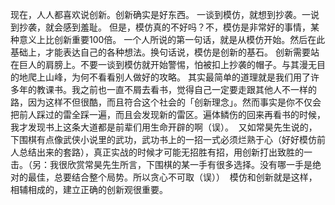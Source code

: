   现在，人人都喜欢说创新。创新确实是好东西。
  一谈到模仿，就想到抄袭。一说到抄袭，就会感到羞耻。
  但是，模仿真的不好吗？不，模仿是非常好的事情，某种意义上比创新重要100倍。
  一个人所说的第一句话，就是从模仿开始。然后在此基础上，才能表达自己的各种想法。换句话说，模仿是创新的基石。
  创新需要站在巨人的肩膀上。不要一谈到模仿就开始警惕，怕被扣上抄袭的帽子。与其漫无目的地爬上山峰，为何不看看别人做好的攻略。
  其实最简单的道理就是我们用了许多年的教课书。我之前也一直不屑去看书，觉得自己一定要走跟其他人不一样的路，因为这样不但很酷，而且符合这个社会的「创新理念」。然而事实是你不仅会把前人踩过的雷全踩一遍，而且会发现新的雷区。遍体鳞伤的回来再看书的时候，我才发现书上这条大道都是前辈们用生命开辟的啊（误）。
  又如常昊先生说的，下围棋有点像武侠小说里的武功，武功书上的一招一式必须烂熟于心（好好模仿前人总结出来的套路），真正实战的时候才可能无招胜有招，用创新打出致胜的一击。（另：我很欣赏常昊先生所言，下围棋的某一手有很多选择。没有哪一手是绝对的最佳，总要结合整个局势。所以贪心不可取（误））
  模仿和创新就是这样，相辅相成的，建立正确的创新观很重要。
